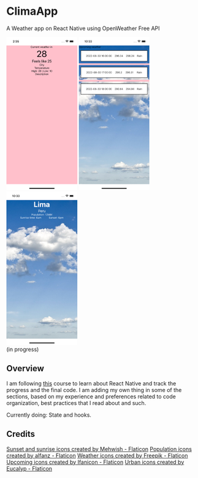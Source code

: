 # ClimaApp

A Weather app on React Native using OpenWeather Free API

<img src="README/screenshotApp.png" height=400/>
<img src="README/screen2.png" height=400/>
<img src="README/screen3.png" height=400/>

<br>
(in progress)

## Overview

I am following [this](https://www.youtube.com/watch?v=obH0Po_RdWk&list=PPSV) course to learn about React Native and track the progress and the final code. I am adding my own thing in some of the sections, based on my experience and preferences related to code organization, best practices that I read about and such.

Currently doing: State and hooks.

## Credits

<a href="https://www.flaticon.com/free-icons/sunset" title="sunset icons">Sunset and sunrise icons created by Mehwish - Flaticon</a>
<a href="https://www.flaticon.com/free-icons/population" title="population icons">Population icons created by alfanz - Flaticon</a>
<a href="https://www.flaticon.com/free-icons/weather" title="weather icons">Weather icons created by Freepik - Flaticon</a>
<a href="https://www.flaticon.com/free-icons/upcoming" title="upcoming icons">Upcoming icons created by Ifanicon - Flaticon</a>
<a href="https://www.flaticon.com/free-icons/urban" title="urban icons">Urban icons created by Eucalyp - Flaticon</a>

